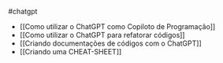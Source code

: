#chatgpt

- [[Como utilizar o ChatGPT como Copiloto de Programação]]
- [[Como utilizar o ChatGPT para refatorar códigos]]
- [[Criando documentações de códigos com o ChatGPT]]
- [[Criando uma CHEAT-SHEET]]
